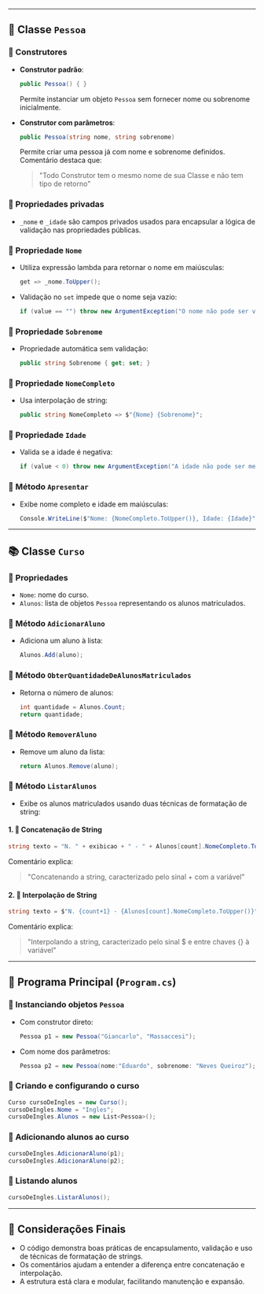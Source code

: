 
---

## 🧑 Classe `Pessoa`

### 🔹 Construtores
- **Construtor padrão**:
  ```csharp
  public Pessoa() { }
  ```
  Permite instanciar um objeto `Pessoa` sem fornecer nome ou sobrenome inicialmente.

- **Construtor com parâmetros**:
  ```csharp
  public Pessoa(string nome, string sobrenome)
  ```
  Permite criar uma pessoa já com nome e sobrenome definidos. Comentário destaca que:
  > "Todo Construtor tem o mesmo nome de sua Classe e não tem tipo de retorno"

### 🔹 Propriedades privadas
- `_nome` e `_idade` são campos privados usados para encapsular a lógica de validação nas propriedades públicas.

### 🔹 Propriedade `Nome`
- Utiliza expressão lambda para retornar o nome em maiúsculas:
  ```csharp
  get => _nome.ToUpper();
  ```
- Validação no `set` impede que o nome seja vazio:
  ```csharp
  if (value == "") throw new ArgumentException("O nome não pode ser vazio");
  ```

### 🔹 Propriedade `Sobrenome`
- Propriedade automática sem validação:
  ```csharp
  public string Sobrenome { get; set; }
  ```

### 🔹 Propriedade `NomeCompleto`
- Usa interpolação de string:
  ```csharp
  public string NomeCompleto => $"{Nome} {Sobrenome}";
  ```

### 🔹 Propriedade `Idade`
- Valida se a idade é negativa:
  ```csharp
  if (value < 0) throw new ArgumentException("A idade não pode ser menor que zero");
  ```

### 🔹 Método `Apresentar`
- Exibe nome completo e idade em maiúsculas:
  ```csharp
  Console.WriteLine($"Nome: {NomeCompleto.ToUpper()}, Idade: {Idade}");
  ```

---

## 📚 Classe `Curso`

### 🔹 Propriedades
- `Nome`: nome do curso.
- `Alunos`: lista de objetos `Pessoa` representando os alunos matriculados.

### 🔹 Método `AdicionarAluno`
- Adiciona um aluno à lista:
  ```csharp
  Alunos.Add(aluno);
  ```

### 🔹 Método `ObterQuantidadeDeAlunosMatriculados`
- Retorna o número de alunos:
  ```csharp
  int quantidade = Alunos.Count;
  return quantidade;
  ```

### 🔹 Método `RemoverAluno`
- Remove um aluno da lista:
  ```csharp
  return Alunos.Remove(aluno);
  ```

### 🔹 Método `ListarAlunos`
- Exibe os alunos matriculados usando duas técnicas de formatação de string:

#### 1. 🔸 Concatenação de String
```csharp
string texto = "N. " + exibicao + " - " + Alunos[count].NomeCompleto.ToUpper();
```
Comentário explica:
> "Concatenando a string, caracterizado pelo sinal + com a variável"

#### 2. 🔸 Interpolação de String
```csharp
string texto = $"N. {count+1} - {Alunos[count].NomeCompleto.ToUpper()}";
```
Comentário explica:
> "Interpolando a string, caracterizado pelo sinal $ e entre chaves {} à variável"

---

## 🧾 Programa Principal (`Program.cs`)

### 🔹 Instanciando objetos `Pessoa`
- Com construtor direto:
  ```csharp
  Pessoa p1 = new Pessoa("Giancarlo", "Massaccesi");
  ```
- Com nome dos parâmetros:
  ```csharp
  Pessoa p2 = new Pessoa(nome:"Eduardo", sobrenome: "Neves Queiroz");
  ```

### 🔹 Criando e configurando o curso
```csharp
Curso cursoDeIngles = new Curso();
cursoDeIngles.Nome = "Ingles";
cursoDeIngles.Alunos = new List<Pessoa>();
```

### 🔹 Adicionando alunos ao curso
```csharp
cursoDeIngles.AdicionarAluno(p1);
cursoDeIngles.AdicionarAluno(p2);
```

### 🔹 Listando alunos
```csharp
cursoDeIngles.ListarAlunos();
```

---

## 🧠 Considerações Finais

- O código demonstra boas práticas de encapsulamento, validação e uso de técnicas de formatação de strings.
- Os comentários ajudam a entender a diferença entre concatenação e interpolação.
- A estrutura está clara e modular, facilitando manutenção e expansão.
